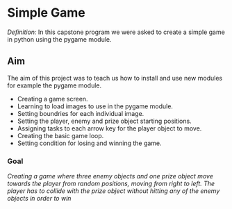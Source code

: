 # Simple Game

*Definition:*
In this capstone program we were asked to create a simple game in python using the pygame module.

## Aim

The aim of this project was to teach us how to install and use new modules for example the pygame module.

* Creating a game screen.
* Learning to load images to use in the pygame module.
* Setting boundries for each individual image.
* Setting the player, enemy and prize object starting positions.
* Assigning tasks to each arrow key for the player object to move. 
* Creating the basic game loop.
* Setting condition for losing and winning the game.

### Goal
*Creating a game where three enemy objects and one prize object move towards the player from random positions,
moving from right to left. The player has to collide with the prize object without hitting any of the enemy objects in order to win*
